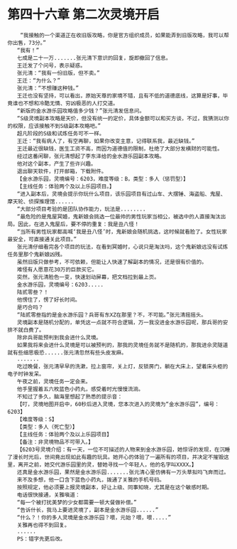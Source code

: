 # 第四十六章 第二次灵境开启
        “我接触的一个渠道正在收旧版攻略，你是官方组织成员，如果能弄到旧版攻略，我可以帮你出售，73分。”
       “我有！”
       七成是二十一万.......张元清下意识的回复，旋即撤回了信息。
       王迁发了个问号，表示疑惑。
       张元清：“我有一份旧版，但不卖。”
       王迁：“为什么？”
       张元清：“不想赚这种钱。”
       王迁也没有坚持，可以看出，原始天尊的家境不错，且有不低的道德底线，这算是好事，毕竟谁也不想和冷酷无情、穷凶极恶的人打交道。
       “新版的金水游乐园攻略值多少钱？”张元清发信息问。
       “S级灵境副本攻略是天价，但没有统一的定价，具体金额可以和买方谈，不过，我猜测以你的权限，应该接触不到S级副本攻略吧。”
       超凡阶段的S级和试炼任务可不一样。
       王迁：“我有病人了，有空再聊，如果你改变主意，记得联系我，最近缺钱。”
       王迁最近很缺钱，医生工资不高，而因为道德值的限制，杜绝了大部分发横财的可能性。
       经过这番闲聊，张元清想起了李东泽给的金水游乐园副本攻略。
       他对这个副本，产生了些许兴趣。
       退出聊天软件，打开邮箱，下载附件。
       【金水游乐园，灵境编号：6203，难度等级：B，类型：多人（惩罚型）】
       【主线任务：体验两个及以上乐园项目。】
       “进入副本后，灵境会提示你玩什么项目，该乐园项目有过山车、大摆锤、海盗船、鬼屋、摩天轮、侦探推理馆......
       “大部分项目考验的是团队协作能力，玩法是........
       “最危险的是鬼屋冥婚，鬼新娘会挑选一位最帅的男性玩家当相公，被选中的人直接淘汰出局。因此，在进入鬼屋后，要不停的重复：我是丑八怪！
       “当所有男性玩家都高喊‘我是丑八怪’时，鬼新娘会随机挑选，这时候就看脸了。女性玩家最安全，可直接通关此项目。”
       张元清仔细看完各个项目的玩法，在看到冥婚时，心说只是淘汰吗，这个鬼新娘远没有试炼任务里那个鬼新娘凶残。
       虽然旧版只做参考，不可依赖，但能让人快速了解副本的情况，还是很有价值的。
       难怪有人愿意花30万的巨款买它。
       突然，张元清脸色一变，快速划动屏幕，把文档拉到最上页。
       金水游乐园，灵境编号：6203.....
       陆贰零叁？！
       他愣住了，愣了好长时间。
       是巧合吗？
       “陆贰零叁指的是金水游乐园？兵哥有东XZ在那里？不，不可能。”张元清摇摇头。
       灵境副本是随机分配的，单凭这一点就不符合逻辑，万一我没进金水游乐园呢，那兵哥的安排不就白费了。
       除非兵哥能预判到我会进什么灵境。
       如果我将来会进什么灵境是可以被预判的，那我的灵境任务就不是随机的，那我进佘灵隧道就有些细思极恐......张元清忽然有些头皮发麻。
       .......
       吃过晚餐，张元清早早的洗漱，拉上窗帘，关上灯，反锁房门，躺在大床上，望着床头柜的电子时钟发呆。
       午夜之前，灵境任务一定会来。
       他手里握着五六枚蓝色小药丸，感受着时光慢慢流淌。
       不知过了多久，脑海里想起了熟悉的提示音：
       【叮，灵境地图开启中，60秒后进入灵境，您本次进入的灵境为“金水游乐园”，编号：6203】
       【难度等级：S】
       【类型：多人（死亡型）】
       【主线任务：体验两个及以上乐园项目】
       【备注：非灵境物品不可带入。】
       【6203号灵境介绍：有一天，一位不可描述的人物来到金水游乐园，她惊讶的发现，在沉睡了漫长时光后，世间竟出现如此有趣的玩具。她开心的体验了一遍所有的项目，并决定不摧毁这里，离开之前，她交代游乐园里的灵，替她寻找一个年轻人，他的名字叫XXXX。】
       还真是金水游乐园，果然是金水游乐园.......张元清心里仿佛有一万头草拟吗飞奔而过。
       来不及多想，他一口含下蓝色小药丸，拨通了关雅的手机号码。
       按照规定，他必须要上报灵境副本，好让上级、同事知晓，尤其是在这个敏感时期。
       电话很快接通，关雅嗔道：
       “每一个被打扰美梦的少女都需要一顿大餐做补偿。”
       “告诉什长，我马上要进灵境了，副本是金水游乐园......”
       “什么？！你的多人灵境是金水游乐园？喂，元始？喂，喂.....”
       关雅再也得不到回复。
       ......
       PS：错字先更后改。